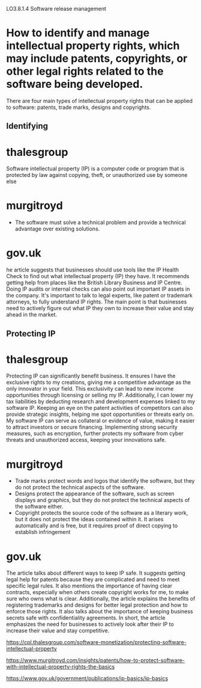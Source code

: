 LO3.8.1.4
Software release management

# How to identify and manage intellectual property rights, which may include patents, copyrights, or other legal rights **related to the software being developed.**

There are four main types of intellectual property rights that can be applied to software: patents, trade marks, designs and copyrights.



## Identifying
# thalesgroup
Software intellectual property (IP) is a computer code or program that is protected by law against copying, theft, or unauthorized use by someone else
# murgitroyd
- The software must solve a technical problem and provide a technical advantage over existing solutions.
# gov.uk
he article suggests that businesses should use tools like the IP Health Check to find out what intellectual property (IP) they have. It recommends getting help from places like the British Library Business and IP Centre. Doing IP audits or internal checks can also point out important IP assets in the company. It's important to talk to legal experts, like patent or trademark attorneys, to fully understand IP rights. The main point is that businesses need to actively figure out what IP they own to increase their value and stay ahead in the market.

## Protecting IP
# thalesgroup
Protecting IP can significantly benefit business. It ensures I have the exclusive rights to my creations, giving me a competitive advantage as the only innovator in your field. This exclusivity can lead to new income opportunities through licensing or selling my IP. Additionally, I can lower my tax liabilities by deducting research and development expenses linked to my software IP. Keeping an eye on the patent activities of competitors can also provide strategic insights, helping me spot opportunities or threats early on. My software IP can serve as collateral or evidence of value, making it easier to attract investors or secure financing. Implementing strong security measures, such as encryption, further protects my software from cyber threats and unauthorized access, keeping your innovations safe.
# murgitroyd
- Trade marks protect words and logos that identify the software, but they do not protect the technical aspects of the software.
- Designs protect the appearance of the software, such as screen displays and graphics, but they do not protect the technical aspects of the software either.
- Copyright protects the source code of the software as a literary work, but it does not protect the ideas contained within it. It arises automatically and is free, but it requires proof of direct copying to establish infringement
# gov.uk
The article talks about different ways to keep IP safe. It suggests getting legal help for patents because they are complicated and need to meet specific legal rules. It also mentions the importance of having clear contracts, especially when others create copyright works for me, to make sure who owns what is clear.
Additionally, the article explains the benefits of registering trademarks and designs for better legal protection and how to enforce those rights. It also talks about the importance of keeping business secrets safe with confidentiality agreements.
In short, the article emphasizes the need for businesses to actively look after their IP to increase their value and stay competitive.


https://cpl.thalesgroup.com/software-monetization/protecting-software-intellectual-property

https://www.murgitroyd.com/insights/patents/how-to-protect-software-with-intellectual-property-rights-the-basics

https://www.gov.uk/government/publications/ip-basics/ip-basics